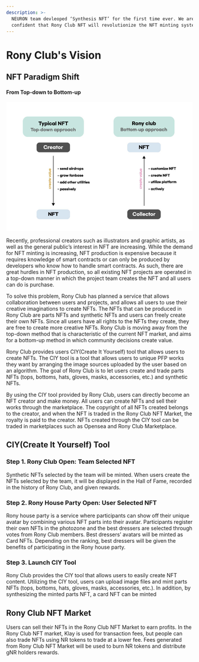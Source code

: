 ```yaml
---
description: >-
  NEURON team devleoped ‘Synthesis NFT’ for the first time ever. We are
  confident that Rony Club NFT will revolutionize the NFT minting system.
---
```


# Rony Club's Vision

## **NFT Paradigm Shift**

#### From Top-down to Bottom-up

![](../../.gitbook/assets/nft.jpg)

Recently, professional creators such as illustrators and graphic artists, as well as the general public’s interest in NFT are increasing. While the demand for NFT minting is increasing, NFT production is expensive because it requires knowledge of smart contracts or can only be produced by developers who know how to handle smart contracts. As such, there are great hurdles in NFT production, so all existing NFT projects are operated in a top-down manner in which the project team creates the NFT and all users can do is purchase.

To solve this problem, Rony Club has planned a service that allows collaboration between users and projects, and allows all users to use their creative imaginations to create NFTs. The NFTs that can be produced in Rony Club are parts NFTs and synthetic NFTs and users can freely create their own NFTs. Since all users have all rights to the NFTs they create, they are free to create more creative NFTs. Rony Club is moving away from the top-down method that is characteristic of the current NFT market, and aims for a bottom-up method in which community decisions create value.

Rony Club provides users CIY(Create It Yourself) tool that allows users to create NFTs. The CIY tool is a tool that allows users to unique PFP works they want by arranging the image sources uploaded by the user based on an algorithm. The goal of Rony Club is to let users create and trade parts NFTs (tops, bottoms, hats, gloves, masks, accessories, etc.) and synthetic NFTs.

By using the CIY tool provided by Rony Club, users can directly become an NFT creator and make money. All users can create NFTs and sell their works through the marketplace. The copyright of all NFTs created belongs to the creator, and when the NFT is traded in the Rony Club NFT Market, the royalty is paid to the creator. NFTs created through the CIY tool can be traded in marketplaces such as Opensea and Rony Club Marketplace.

## **CIY(Create It Yourself) Tool**

### Step 1. Rony Club Open: Team Selected NFT

Synthetic NFTs selected by the team will be minted. When users create the NFTs selected by the team, it will be displayed in the Hall of Fame, recorded in the history of Rony Club, and given rewards.

### Step 2. Rony House Party Open: User Selected NFT

Rony house party is a service where participants can show off their unique avatar by combining various NFT parts into their avatar. Participants register their own NFTs in the photozone and the best dressers are selected through votes from Rony Club members. Best dressers’ avatars will be minted as Card NFTs. Depending on the ranking, best dressers will be given the benefits of participating in the Rony house party.

### **Step 3. Launch CIY Tool**

Rony Club provides the CIY tool that allows users to easily create NFT content. Utilizing the CIY tool, users can upload image files and mint parts NFTs (tops, bottoms, hats, gloves, masks, accessories, etc.). In addition, by synthesizing the minted parts NFT, a card NFT can be minted

## Rony Club NFT Market

Users can sell their NFTs in the Rony Club NFT Market to earn profits. In the Rony Club NFT market, Klay is used for transaction fees, but people can also trade NFTs using NR tokens to trade at a lower fee. Fees generated from Rony Club NFT Market will be used to burn NR tokens and distribute gNR holders rewards.
